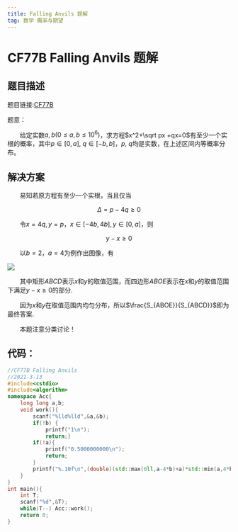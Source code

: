 ```yaml
---
title: Falling Anvils 题解
tag: 数学 概率与期望
---
```

# CF77B Falling Anvils 题解

## 题目描述

题目链接:[CF77B](http://codeforces.com/problemset/problem/77/B)

题意：

　　给定实数$a, b(0\le a, b\le 10^6)$，求方程$x^2+\sqrt px +qx=0$有至少一个实根的概率，其中$p\in [0, a]$, $q\in [-b, b]$，$p$, $q$均是实数，在上述区间内等概率分布。

## 解决方案

　　易知若原方程有至少一个实根，当且仅当

$$
\Delta=p-4q \ge 0
$$

　　令$x=4q,y=p$，$x\in[-4b,4b],y\in[0,a]$，则

$$
y-x\ge 0
$$

　　以$b=2$，$a=4$为例作出图像，有

![](https://accrobin.github.io/assets/image/CF77B/001.jpg)

　　其中矩形$ABCD$表示$x$和$y$的取值范围，而四边形$ABOE$表示在$x$和$y$的取值范围下满足$y-x \ge 0$的部分.

　　因为$x$和$y$在取值范围内均匀分布，所以$\frac{S_{ABOE}}{S_{ABCD}}$即为最终答案.

　　本题注意分类讨论！

## 代码：

```cpp
//CF77B Falling Anvils
//2021-3-13
#include<cstdio>
#include<algorithm>
namespace Acc{
	long long a,b;
	void work(){
		scanf("%lld%lld",&a,&b);
		if(!b) {
			printf("1\n");
			return;}
		if(!a){
			printf("0.5000000000\n");
			return;
		}
		printf("%.10f\n",(double)(std::max(0ll,a-4*b)+a)*std::min(a,4*b)/(16*a*b)+0.5);
	}
}
int main(){
	int T;
	scanf("%d",&T);
	while(T--) Acc::work();
	return 0;
}
```